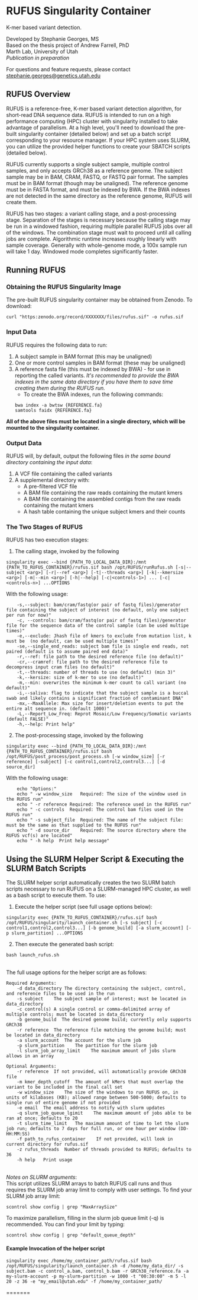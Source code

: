 RUFUS Singularity Container
=====

K-mer based variant detection. 

Developed by Stephanie Georges, MS\
Based on the thesis project of Andrew Farrell, PhD\
Marth Lab, University of Utah\
*Publication in preparation*

For questions and feature requests, please contact [stephanie.georges@genetics.utah.edu](stephanie.georges@genetics.utah.edu)

## RUFUS Overview

RUFUS is a reference-free, K-mer based variant detection algorithm, for short-read DNA sequence data. RUFUS is intended to run on a high performance computing (HPC) cluster with singularity installed to take advantage of parallelism. At a high level, you'll need to download the pre-built singularity container (detailed below) and set up a batch script corresponding to your resource manager. If your HPC system uses SLURM, you can utilize the provided helper functions to create your SBATCH scripts (detailed below).

RUFUS currently supports a single subject sample, multiple control samples, and only accepts GRCh38 as a reference genome. The subject sample may be in BAM, CRAM, FASTQ, or FASTQ pair format. The samples must be in BAM format (though may be unaligned). The reference genome must be in FASTA format, and must be indexed by BWA. If the BWA indexes are not detected in the same directory as the reference genome, RUFUS will create them.

RUFUS has two stages: a variant calling stage, and a post-processing stage. Separation of the stages is necessary because the calling stage may be run in a windowed fashion, requiring multiple parallel RUFUS jobs over all of the windows. The combination stage must wait to proceed until all calling jobs are complete. Algorithmic runtime increases roughly linearly with sample coverage. Generally with whole-genome mode, a 100x sample run will take 1 day. Windowed mode completes significantly faster.


## Running RUFUS

### Obtaining the RUFUS Singularity Image

 The pre-built RUFUS singularity container may be obtained from Zenodo. To download:
```
curl "https:zenodo.org/record/XXXXXXX/files/rufus.sif" -o rufus.sif
```

### Input Data

RUFUS requires the following data to run:
1) A subject sample in BAM format (this may be unaligned)
2) One or more control samples in BAM format (these may be unaligned)
3) A reference fasta file (this must be indexed by BWA) - for use in reporting the called variants. *It's recommended to provide the BWA indexes in the same data directory if you have them to save time creating them during the RUFUS run.*
   * To create the BWA indexes, run the following commands:
   ```
   bwa index -a bwtsw {REFERENCE.fa}
   samtools faidx {REFERENCE.fa}
   ```

**All of the above files must be located in a single directory, which will be mounted to the singularity container.**

### Output Data

RUFUS will, by default, output the following files *in the same bound directory containing the input data*:
1) A VCF file containing the called variants
2) A supplemental directory with:
    * A pre-filtered VCF file
    * A BAM file containing the raw reads containing the mutant kmers
    * A BAM file containing the assembled contigs from the raw reads containing the mutant kmers
    * A hash table containing the unique subject kmers and their counts

 
### The Two Stages of RUFUS

RUFUS has two execution stages:
1) The calling stage, invoked by the following
```
singularity exec --bind {PATH_TO_LOCAL_DATA_DIR}:/mnt {PATH_TO_RUFUS_CONTAINER}/rufus.sif bash /opt/RUFUS/runRufus.sh [-s|--subject <arg>] [-r|--ref <arg>] [-t|--threads <arg>] [-k|--kmersize <arg>] [-m|--min <arg>] [-h|--help] [-c|<controls-1>] ... [-c|<controls-n>] ...OPTIONS
```
With the following usage:
```
    -s,--subject: bam/cram/fastq(or pair of fastq files)/generator file containing the subject of interest (no default, only one subject per run for now)"
    -c, --controls: bam/cram/fastq(or pair of fastq files)/generator file for the sequence data of the control sample (can be used multipe times)"
    -e,--exclude: Jhash file of kmers to exclude from mutation list, k must be  (no default, can be used multiple times)"
    -se,--single_end_reads: subject bam file is single end reads, not paired (default is to assume paired end data)"
    -r,--ref: file path to the desired reference file (no default)"
    -cr,--cramref: file path to the desired reference file to decompress input cram files (no default)"
    -t,--threads: number of threads to use (no default) (min 3)"
    -k,--kersize: size of k-mer to use (no default)"
    -m,--min: overwrites the minimum k-mer count to call variant (no default)"
    -i,--saliva: flag to indicate that the subject sample is a buccal swab and likely contains a significant fraction of contaminant DNA"
    -mx,--MaxAllele: Max size for insert/deletion events to put the entire alt sequence in. (default 1000)"
    -L,--Report_Low_Freq: Reprot Mosaic/Low Frequency/Somatic variants (default FALSE)"
    -h,--help: Print help"
```

2) The post-processing stage, invoked by the following
```
singularity exec --bind {PATH_TO_LOCAL_DATA_DIR}:/mnt {PATH_TO_RUFUS_CONTAINER}/rufus.sif bash /opt/RUFUS/post_process/post_process.sh [-w window_size] [-r reference] [-subject] [-c control1,control2,control3...] [-d source_dir]
```
With the following usage:
```
    echo "Options:"
    echo " -w window_size   Required: The size of the window used in the RUFUS run"
    echo " -r reference Required: The reference used in the RUFUS run"
    echo " -c controls  Required: The control bam files used in the RUFUS run"
    echo " -s subject_file  Required: The name of the subject file: must be the same as that supplied to the RUFUS run"
    echo " -d source_dir    Required: The source directory where the RUFUS vcf(s) are located"
    echo " -h help  Print help message"
```


## Using the SLURM Helper Script & Executing the SLURM Batch Scripts

The SLURM helper script automatically creates the two SLURM batch scripts necessary to run RUFUS on a SLURM-managed HPC cluster, as well as a bash script to execute them. To use:
1) Execute the helper script (see full usage options below):
``` 
singularity exec {PATH_TO_RUFUS_CONTAINER}/rufus.sif bash /opt/RUFUS/singularity/launch_container.sh [-s subject] [-c control1,control2,control3...] [-b genome_build] [-a slurm_account] [-p slurm_partition] ...OPTIONS
```

2) Then execute the generated bash script:
```
bash launch_rufus.sh
```

\
The full usage options for the helper script are as follows:
```
Required Arguments:
    -d data_directory The directory containing the subject, control, and reference files to be used in the run
    -s subject    The subject sample of interest; must be located in data_directory
    -c control(s) A single control or comma-delimited array of multiple controls; must be located in data_directory
    -b genome_build  The desired genome build; currently only supports GRCh38
    -r reference  The reference file matching the genome build; must be located in data_directory
    -a slurm_account  The account for the slurm job
    -p slurm_partition    The partition for the slurm job
    -l slurm_job_array_limit    The maximum amount of jobs slurm allows in an array
    
Optional Arguments:
    -r reference  If not provided, will automatically provide GRCh38 file
    -m kmer_depth_cutoff  The amount of kMers that must overlap the variant to be included in the final call set
    -w window_size    The size of the windows to run RUFUS on, in units of kilabases (KB); allowed range between 500-5000; defaults to single run of entire genome if not provided
    -e email  The email address to notify with slurm updates
    -q slurm_job_queue_lgimit    The maximum amount of jobs able to be ran at once; defaults to 20
    -t slurm_time_limit   The maximum amount of time to let the slurm job run; defaults to 7 days for full run, or one hour per window (DD-HH:MM:SS)
    -f path_to_rufus_container    If not provided, will look in current directory for rufus.sif
    -z rufus_threads  Number of threads provided to RUFUS; defaults to 36
    -h help   Print usage
```
\
*Notes on SLURM arguments*:\
This script utilizes SLURM arrays to batch RUFUS call runs and thus requires the SLURM job array limit to comply with user settings. To find your SLURM job array limit:
```
scontrol show config | grep "MaxArraySize"
```

To maximize parallelism, filling in the slurm job queue limit (-q) is recommended. You can find your limit by typing:
```
scontrol show config | grep "default_queue_depth"
```

#### Example Invocation of the helper script
```
singularity exec /home/my_container_path/rufus.sif bash /opt/RUFUS/singularity/launch_container.sh -d /home/my_data_dir/ -s subject.bam -c control_a.bam, control_b.bam -r GRCh38_reference.fa -a my-slurm-account -p my-slurm-partition -w 1000 -t "00:30:00" -m 5 -l 20 -z 36 -e "my_email@utah.edu" -f /home/my_container_path/
```
=======

